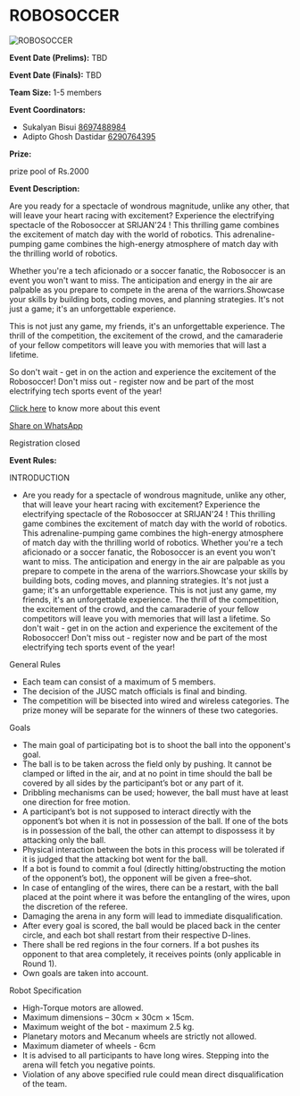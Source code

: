 # ROBOSOCCER

![ROBOSOCCER](https://srijanju.in/images/events/Robosoccer.png)

**Event Date (Prelims):** TBD

**Event Date (Finals):** TBD

**Team Size:** 1-5 members

**Event Coordinators:**

- Sukalyan Bisui [8697488984](tel:8697488984)
- Adipto Ghosh Dastidar [6290764395](tel:6290764395)

**Prize:**

prize pool of Rs.2000

**Event Description:**

Are you ready for a spectacle of wondrous magnitude, unlike any other, that will leave your heart racing with excitement? Experience the electrifying spectacle of the Robosoccer at SRIJAN'24 ! This thrilling game combines the excitement of match day with the world of robotics. This adrenaline-pumping game combines the high-energy atmosphere of match day with the thrilling world of robotics.

Whether you're a tech aficionado or a soccer fanatic, the Robosoccer is an event you won't want to miss. The anticipation and energy in the air are palpable as you prepare to compete in the arena of the warriors.Showcase your skills by building bots, coding moves, and planning strategies. It's not just a game; it's an unforgettable experience.

This is not just any game, my friends, it's an unforgettable experience. The thrill of the competition, the excitement of the crowd, and the camaraderie of your fellow competitors will leave you with memories that will last a lifetime.

So don't wait - get in on the action and experience the excitement of the Robosoccer! Don't miss out - register now and be part of the most electrifying tech sports event of the year!

[Click here](https://docs.google.com/document/d/11T7RU_-vUNgSap0WcAMY0VL8hvi80Eqf-3RkAn7tRYg/edit?usp=sharing) to know more about this event

[Share on WhatsApp](https://wa.me/?text=Check%20out%20this%20event%3A%20ROBOSOCCER%0A%0A%20Are%20you%20ready%20for%20a%20spectacle%20of%20wondrous%20magnitude%2C%20unlike%20any%20other%2C%20that%20will%20leave%20your%20heart%20racing%20with%20excitement%3F%20Experience%20the%20electrifying%20spectacle%20of%20the%20Robosoccer%20at%20SRIJAN%2724%20!%20This%20thrilling%20game%20combines%20the%20excitement%20of%20match%20day%20with%20the%20world%20of%20robotics.%20This%20adrenaline-pumping%20game%20combines%20the%20high-energy%20atmosphere%20of%20match%20day%20with%20the%20thrilling%20world%20of%20robotics.%2C%0A%20%20%20%20%20%20%20%20Whether%20you%27re%20a%20tech%20aficionado%20or%20a%20soccer%20fanatic%2C%20the%20Robosoccer%20is%20an%20event%20you%20won%27t%20want%20to%20miss.%20The%20anticipation%20and%20energy%20in%20the%20air%20are%20palpable%20as%20you%20prepare%20to%20compete%20in%20the%20arena%20of%20the%20warriors.Showcase%20your%20skills%20by%20building%20bots%2C%20coding%20moves%2C%20and%20planning%20strategies.%20It%27s%20not%20just%20a%20game%3B%20it%27s%20an%20unforgettable%20experience.%2C%0A%20%20%20%20%20%20%20%20This%20is%20not%20just%20any%20game%2C%20my%20friends%2C%20it%27s%20an%20unforgettable%20experience.%20The%20thrill%20of%20the%20competition%2C%20the%20excitement%20of%20the%20crowd%2C%20and%20the%20camaraderie%20of%20your%20fellow%20competitors%20will%20leave%20you%20with%20memories%20that%20will%20last%20a%20lifetime.%2C%0A%20%20%20%20%20%20%20%20So%20don%27t%20wait%20-%20get%20in%20on%20the%20action%20and%20experience%20the%20excitement%20of%20the%20Robosoccer!%20Don%27t%20miss%20out%20-%20register%20now%20and%20be%20part%20of%20the%20most%20electrifying%20tech%20sports%20event%20of%20the%20year!%0A%0AHead%20over%20to%3A%20https%3A%2F%2Fsrijanju.in%2Fevents%2Frobosoccer%20for%20exploring%20it!)

Registration closed

**Event Rules:**

INTRODUCTION

- Are you ready for a spectacle of wondrous magnitude, unlike any other, that will leave your heart racing with excitement? Experience the electrifying spectacle of the Robosoccer at SRIJAN'24 ! This thrilling game combines the excitement of match day with the world of robotics. This adrenaline-pumping game combines the high-energy atmosphere of match day with the thrilling world of robotics. Whether you're a tech aficionado or a soccer fanatic, the Robosoccer is an event you won't want to miss. The anticipation and energy in the air are palpable as you prepare to compete in the arena of the warriors.Showcase your skills by building bots, coding moves, and planning strategies. It's not just a game; it's an unforgettable experience. This is not just any game, my friends, it's an unforgettable experience. The thrill of the competition, the excitement of the crowd, and the camaraderie of your fellow competitors will leave you with memories that will last a lifetime. So don't wait - get in on the action and experience the excitement of the Robosoccer! Don't miss out - register now and be part of the most electrifying tech sports event of the year!

General Rules

- Each team can consist of a maximum of 5 members.
- The decision of the JUSC match officials is final and binding.
- The competition will be bisected into wired and wireless categories. The prize money will be separate for the winners of these two categories.

Goals

- The main goal of participating bot is to shoot the ball into the opponent's goal.
- The ball is to be taken across the field only by pushing. It cannot be clamped or lifted in the air, and at no point in time should the ball be covered by all sides by the participant’s bot or any part of it.
- Dribbling mechanisms can be used; however, the ball must have at least one direction for free motion.
- A participant’s bot is not supposed to interact directly with the opponent’s bot when it is not in possession of the ball. If one of the bots is in possession of the ball, the other can attempt to dispossess it by attacking only the ball.
- Physical interaction between the bots in this process will be tolerated if it is judged that the attacking bot went for the ball.
- If a bot is found to commit a foul (directly hitting/obstructing the motion of the opponent’s bot), the opponent will be given a free–shot.
- In case of entangling of the wires, there can be a restart, with the ball placed at the point where it was before the entangling of the wires, upon the discretion of the referee.
- Damaging the arena in any form will lead to immediate disqualification.
- After every goal is scored, the ball would be placed back in the center circle, and each bot shall restart from their respective D-lines.
- There shall be red regions in the four corners. If a bot pushes its opponent to that area completely, it receives points (only applicable in Round 1).
- Own goals are taken into account.

Robot Specification

- High-Torque motors are allowed.
- Maximum dimensions – 30cm × 30cm × 15cm.
- Maximum weight of the bot - maximum 2.5 kg.
- Planetary motors and Mecanum wheels are strictly not allowed.
- Maximum diameter of wheels - 6cm
- It is advised to all participants to have long wires. Stepping into the arena will fetch you negative points.
- Violation of any above specified rule could mean direct disqualification of the team.